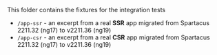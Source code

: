 This folder contains the fixtures for the integration tests
- `/app-ssr` - an excerpt from a real **SSR** app migrated from Spartacus 2211.32 (ng17) to v2211.36 (ng19)
- `/app-csr` - an excerpt from a real **CSR** app migrated from Spartacus 2211.32 (ng17) to v2211.36 (ng19)
